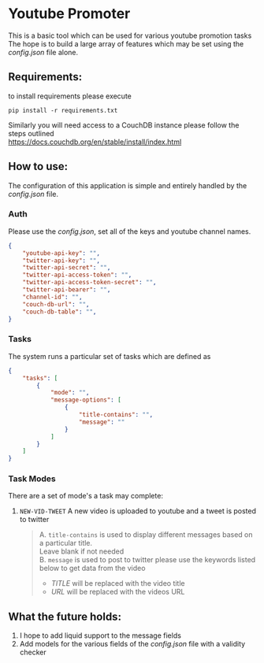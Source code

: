 # Youtube Promoter

This is a basic tool which can be used for various youtube promotion tasks  
The hope is to build a large array of features which may be set using the  
*config.json* file alone.

## Requirements:
to install requirements please execute 
```
pip install -r requirements.txt
```
Similarly you will need access to a CouchDB instance please follow the steps outlined  
https://docs.couchdb.org/en/stable/install/index.html

## How to use:
The configuration of this application is simple and entirely handled by the  
*config.json* file.
### Auth
Please use the *config.json*, set all of the keys and youtube channel names.  
```JSON
{  
    "youtube-api-key": "",
    "twitter-api-key": "",
    "twitter-api-secret": "",
    "twitter-api-access-token": "",
    "twitter-api-access-token-secret": "",
    "twitter-api-bearer": "",
    "channel-id": "",
    "couch-db-url": "",
    "couch-db-table": "",
}
```
### Tasks
The system runs a particular set of tasks which are defined as  
```JSON
{  
    "tasks": [  
        {  
            "mode": "",  
            "message-options": [  
                {  
                    "title-contains": "",  
                    "message": ""  
                }  
            ]  
        }  
    ]  
}
```  
### Task Modes
There are a set of mode's a task may complete:  
1. `NEW-VID-TWEET` A new video is uploaded to youtube and a tweet is posted  
to twitter  
    >A. `title-contains` is used to display different messages based on a particular title.   
    Leave blank if not needed  
    B. `message` is used to post to twitter please use the keywords listed below to get data from the video  
    >    * *TITLE* will be replaced with the video title  
    >    * *URL* will be replaced with the videos URL

## What the future holds:
1. I hope to add liquid support to the message fields
2. Add models for the various fields of the *config.json* file with a validity checker